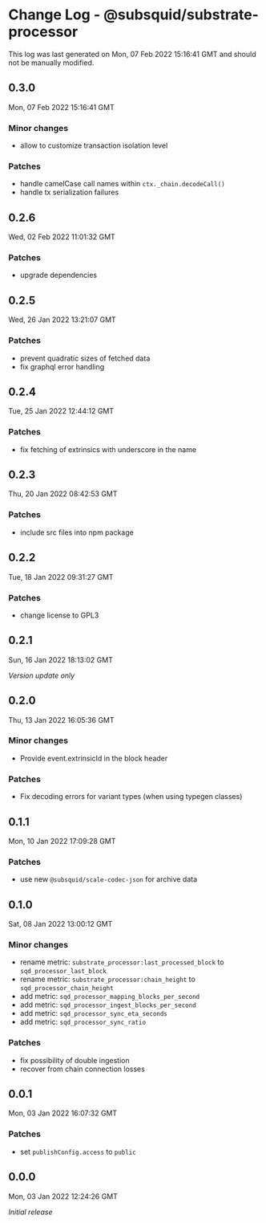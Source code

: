 # Change Log - @subsquid/substrate-processor

This log was last generated on Mon, 07 Feb 2022 15:16:41 GMT and should not be manually modified.

## 0.3.0
Mon, 07 Feb 2022 15:16:41 GMT

### Minor changes

- allow to customize transaction isolation level

### Patches

- handle camelCase call names within `ctx._chain.decodeCall()`
- handle tx serialization failures

## 0.2.6
Wed, 02 Feb 2022 11:01:32 GMT

### Patches

- upgrade dependencies

## 0.2.5
Wed, 26 Jan 2022 13:21:07 GMT

### Patches

- prevent quadratic sizes of fetched data
- fix graphql error handling

## 0.2.4
Tue, 25 Jan 2022 12:44:12 GMT

### Patches

- fix fetching of extrinsics with underscore in the name

## 0.2.3
Thu, 20 Jan 2022 08:42:53 GMT

### Patches

- include src files into npm package

## 0.2.2
Tue, 18 Jan 2022 09:31:27 GMT

### Patches

- change license to GPL3

## 0.2.1
Sun, 16 Jan 2022 18:13:02 GMT

_Version update only_

## 0.2.0
Thu, 13 Jan 2022 16:05:36 GMT

### Minor changes

- Provide event.extrinsicId in the block header

### Patches

- Fix decoding errors for variant types (when using typegen classes)

## 0.1.1
Mon, 10 Jan 2022 17:09:28 GMT

### Patches

- use new `@subsquid/scale-codec-json` for archive data

## 0.1.0
Sat, 08 Jan 2022 13:00:12 GMT

### Minor changes

- rename metric: `substrate_processor:last_processed_block` to `sqd_processor_last_block`
- rename metric: `substrate_processor:chain_height` to `sqd_processor_chain_height`
- add metric: `sqd_processor_mapping_blocks_per_second`
- add metric: `sqd_processor_ingest_blocks_per_second`
- add metric: `sqd_processor_sync_eta_seconds`
- add metric: `sqd_processor_sync_ratio`

### Patches

- fix possibility of double ingestion
- recover from chain connection losses

## 0.0.1
Mon, 03 Jan 2022 16:07:32 GMT

### Patches

- set `publishConfig.access` to `public`

## 0.0.0
Mon, 03 Jan 2022 12:24:26 GMT

_Initial release_

